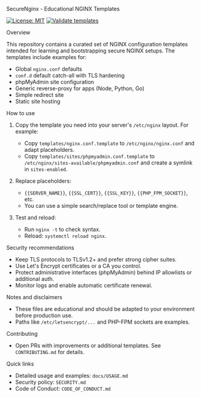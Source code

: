 SecureNginx - Educational NGINX Templates

[![License: MIT](https://img.shields.io/badge/License-MIT-yellow.svg)](LICENSE)
[![Validate templates](https://github.com/IzeLeam/SecureNginx/actions/workflows/validate-templates.yml/badge.svg)](.github/workflows/validate-templates.yml)

Overview

This repository contains a curated set of NGINX configuration templates intended for learning and bootstrapping secure NGINX setups. The templates include examples for:
- Global `nginx.conf` defaults
- `conf.d` default catch-all with TLS hardening
- phpMyAdmin site configuration
- Generic reverse-proxy for apps (Node, Python, Go)
- Simple redirect site
- Static site hosting

How to use

1. Copy the template you need into your server's `/etc/nginx` layout. For example:
   - Copy `templates/nginx.conf.template` to `/etc/nginx/nginx.conf` and adapt placeholders.
   - Copy `templates/sites/phpmyadmin.conf.template` to `/etc/nginx/sites-available/phpmyadmin.conf` and create a symlink in `sites-enabled`.

2. Replace placeholders:
   - `{{SERVER_NAME}}`, `{{SSL_CERT}}`, `{{SSL_KEY}}`, `{{PHP_FPM_SOCKET}}`, etc.
   - You can use a simple search/replace tool or template engine.

3. Test and reload:
   - Run `nginx -t` to check syntax.
   - Reload: `systemctl reload nginx`.

Security recommendations

- Keep TLS protocols to TLSv1.2+ and prefer strong cipher suites.
- Use Let's Encrypt certificates or a CA you control.
- Protect administrative interfaces (phpMyAdmin) behind IP allowlists or additional auth.
- Monitor logs and enable automatic certificate renewal.

Notes and disclaimers

- These files are educational and should be adapted to your environment before production use.
- Paths like `/etc/letsencrypt/...` and PHP-FPM sockets are examples.

Contributing

- Open PRs with improvements or additional templates. See `CONTRIBUTING.md` for details.

Quick links

- Detailed usage and examples: `docs/USAGE.md`
- Security policy: `SECURITY.md`
- Code of Conduct: `CODE_OF_CONDUCT.md`


